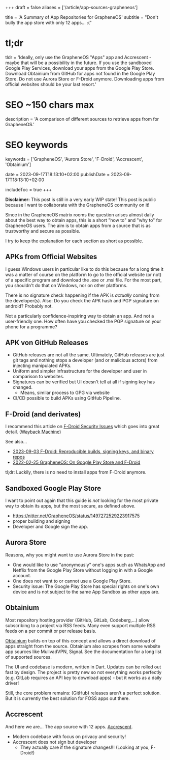 +++
draft = false
aliases = ['/article/app-sources-grapheneos']

title = 'A Summary of App Repositories for GrapheneOS'
subtitle = "Don't bully the app store with only 12 apps… :("
# tl;dr
tldr = 'Ideally, only use the GrapheneOS "Apps" app and Accrescent - maybe that will be a possibility in the future. If you use the sandboxed Google Play Services, download your apps from the Google Play Store. Download Obtainium from GitHub for apps not found in the Google Play Store. Do not use Aurora Store or F-Droid anymore. Downloading apps from official websites should be your last resort.'

# SEO ~150 chars max
description = 'A comparison of different sources to retrieve apps from for GrapheneOS.'
# SEO keywords
keywords = ['GrapheneOS', 'Aurora Store', 'F-Droid', 'Accrescent', 'Obtainium']

date = 2023-09-17T18:13:10+02:00
publishDate = 2023-09-17T18:13:10+02:00

includeToc = true
+++

**Disclaimer:** This post is still in a very early WIP state! This post is public because I want to collaborate with the GrapheneOS community on it!

Since in the GrapheneOS matrix rooms the question arises almost daily about the best way to obtain apps, this is a short "how to" and "why to" for GrapheneOS users. The aim is to obtain apps from a source that is as trustworthy and secure as possible.

I try to keep the explanation for each section as short as possible.

## APKs from Official Websites

I guess Windows users in particular like to do this because for a long time it was a matter of course on the platform to go to the official website (or not) of a specific program and download the .exe or .msi file. For the most part, you shouldn't do that on Windows, nor on other platforms.

There is no signature check happening if the APK is *actually* coming from the developer(s).
Also: Do you check the APK hash and PGP signature on android? Probably not.

Not a particularly confidence-inspiring way to obtain an app.
And not a user-friendly one. How often have you checked the PGP signature on your phone for a programme?


## APK von GitHub Releases

* GitHub releases are not all the same. Ultimately, GitHub releases are just git tags and nothing stops a developer (and or malicious actors) from injecting manipulated APKs. 
* Uniform and simpler infrastructure for the developer and user in comparison to websites.
* Signatures can be verified but UI doesn't tell at all if signing key has changed.
    * Means, similar process to GPG via website
* CI/CD possible to build APKs using GitHub Pipeline.


## F-Droid (and derivates)

I recommend this article on [F-Droid Security Issues](https://privsec.dev/posts/android/f-droid-security-issues) which goes into great detail. ([Wayback Machine](http://web.archive.org/web/20230000000000*/https://privsec.dev/posts/android/f-droid-security-issues))

See also…

* [2023-09-03 F-Droid: Reproducible builds, signing keys, and binary repos](https://f-droid.org/en/2023/09/03/reproducible-builds-signing-keys-and-binary-repos.html)
* [2022-02-25 GrapheneOS: On Google Play Store and F-Droid](https://nitter.net/GrapheneOS/status/1497273173364166662)

tl;dr: Luckily, there is no need to install apps from F-Droid anymore.


## Sandboxed Google Play Store

I want to point out again that this guide is *not* looking for the most private way to obtain its apps, but the most secure, as defined above.

* https://nitter.net/GrapheneOS/status/1497272529223917575
* proper building and signing
* Developer and Google sign the app.


## Aurora Store

Reasons, why you might want to use Aurora Store in the past:

* One would like to use "anonymously" one's apps such as WhatsApp and Netflix from the Google Play Store without logging in with a Google account.
* One does not want to or cannot use a Google Play Store.
* Security issue: The Google Play Store has special rights on one's own device and is not subject to the same App Sandbox as other apps are.


## Obtainium

Most repository hosting provider (GitHub, GitLab, Codeberg,…) allow subscribing to a project via RSS feeds. Many even support multiple RSS feeds on a per commit or per release basis.

[Obtainium](https://github.com/ImranR98/Obtainium) builds on top of this concept and allows a direct download of apps straight from the source.
Obtainium also scrapes from some website app sources like MullvadVPN, Signal. See the documentation for a long list of supported sources.

The UI and codebase is modern, written in Dart. Updates can be rolled out fast by design. The project is pretty new so not everything works perfectly (e.g. GitLab requires an API key to download apps) - but it works as a daily driver!

Still, the core problem remains: (GitHub) releases aren't a perfect solution. But it is currently the best solution for FOSS apps out there.


## Accrescent

And here we are… The app source with 12 apps. [Accrescent](https://accrescent.app/).

* Modern codebase with focus on privacy and security!
* Accrescent does not sign but developer
    * They actually care if the signature changes!!! (Looking at you, F-Droid!)
